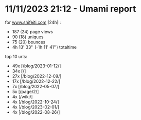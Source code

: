 # 11/11/2023 21:12 - Umami report
for www.shifeiti.com [24h] :

 - 187 (24) page views
 - 90 (18) uniques
 - 75 (20) bounces
 - 4h 13' 33'' (-1h 11' 41'') totaltime


top 10 urls:
 - 49x [/blog/2023-01-12/]
 - 34x [/]
 - 27x [/blog/2022-12-09/]
 - 17x [/blog/2022-12-22/]
 - 7x [/blog/2022-05-07/]
 - 5x [/page/2/]
 - 4x [/wiki/]
 - 4x [/blog/2022-10-24/]
 - 4x [/blog/2023-02-01/]
 - 4x [/blog/2022-08-26/]


